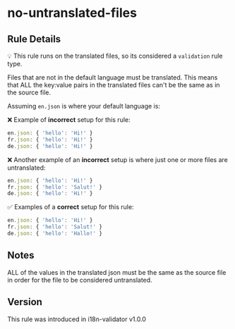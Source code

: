# no-untranslated-files

## Rule Details

:bulb: This rule runs on the translated files, so its considered a `validation` rule type.

Files that are not in the default language must be translated. This means that ALL the key:value pairs in the translated files can't be the same as in the source file.

Assuming `en.json` is where your default language is:

❌ Example of **incorrect** setup for this rule:

```js
en.json: { 'hello': 'Hi!' }
fr.json: { 'hello': 'Hi!' }
de.json: { 'hello': 'Hi!' }
```

❌ Another example of an **incorrect** setup is where just one or more files are untranslated:

```js
en.json: { 'hello': 'Hi!' }
fr.json: { 'hello': 'Salut!' }
de.json: { 'hello': 'Hi!' }
```

✅ Examples of a **correct** setup for this rule:

```js
en.json: { 'hello': 'Hi!' }
fr.json: { 'hello': 'Salut!' }
de.json: { 'hello': 'Hallo!' }
```

## Notes

ALL of the values in the translated json must be the same as the source file in order for the file to be considered untranslated.

## Version

This rule was introduced in i18n-validator v1.0.0
